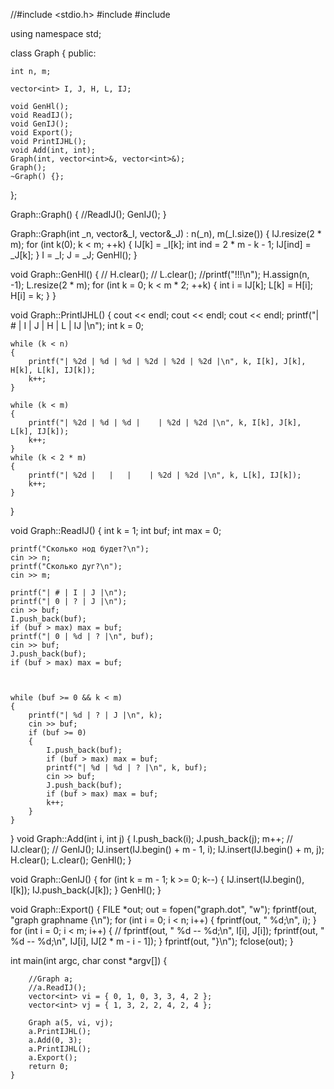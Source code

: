 //#include <stdio.h>
#include <iostream>
#include <vector>

using namespace std;

class Graph
{
public:

	int n, m;

	vector<int> I, J, H, L, IJ;

	void GenHl();
	void ReadIJ();
	void GenIJ();
	void Export();
	void PrintIJHL();
	void Add(int, int);
	Graph(int, vector<int>&, vector<int>&);
	Graph();
	~Graph() {};

};

Graph::Graph()
{
	//ReadIJ();
	GenIJ();
}

Graph::Graph(int _n, vector<int>&_I, vector<int>&_J) : n(_n), m(_I.size())
{
	IJ.resize(2 * m);
	for (int k(0); k < m; ++k) {
		IJ[k] = _I[k];
		int ind = 2 * m - k - 1;
		IJ[ind] = _J[k];
	}
	I = _I;
	J = _J;
	GenHl();
}

void Graph::GenHl()
{
	//	H.clear();
	//	L.clear();
	//printf("!!!\n");
	H.assign(n, -1);
	L.resize(2 * m);
	for (int k = 0; k < m * 2; ++k)
	{
		int i = IJ[k];
		L[k] = H[i];
		H[i] = k;
	}
}

void Graph::PrintIJHL()
{
	cout << endl;
	cout << endl;
	cout << endl;
	printf("|  # | I | J |  H |  L | IJ |\n");
	int k = 0;



	while (k < n)
	{
		printf("| %2d | %d | %d | %2d | %2d | %2d |\n", k, I[k], J[k], H[k], L[k], IJ[k]);
		k++;
	}

	while (k < m)
	{
		printf("| %2d | %d | %d |    | %2d | %2d |\n", k, I[k], J[k], L[k], IJ[k]);
		k++;
	}
	while (k < 2 * m)
	{
		printf("| %2d |   |   |    | %2d | %2d |\n", k, L[k], IJ[k]);
		k++;
	}
}

void Graph::ReadIJ()
{
	int k = 1;
	int buf;
	int max = 0;

	printf("Сколько нод будет?\n");
	cin >> n;
	printf("Сколько дуг?\n");
	cin >> m;

	printf("| # | I | J |\n");
	printf("| 0 | ? | J |\n");
	cin >> buf;
	I.push_back(buf);
	if (buf > max) max = buf;
	printf("| 0 | %d | ? |\n", buf);
	cin >> buf;
	J.push_back(buf);
	if (buf > max) max = buf;



	while (buf >= 0 && k < m)
	{
		printf("| %d | ? | J |\n", k);
		cin >> buf;
		if (buf >= 0)
		{
			I.push_back(buf);
			if (buf > max) max = buf;
			printf("| %d | %d | ? |\n", k, buf);
			cin >> buf;
			J.push_back(buf);
			if (buf > max) max = buf;
			k++;
		}
	}



}
void Graph::Add(int i, int j)
{
	I.push_back(i);
	J.push_back(j);
	m++;
	// IJ.clear();
	//  GenIJ();
	IJ.insert(IJ.begin() + m - 1, i);
	IJ.insert(IJ.begin() + m, j);
	H.clear();
	L.clear();
	GenHl();
}

void Graph::GenIJ()
{
	for (int k = m - 1; k >= 0; k--)
	{
		IJ.insert(IJ.begin(), I[k]);
		IJ.push_back(J[k]);
	}
	GenHl();
}

void Graph::Export()
{
	FILE *out;
	out = fopen("graph.dot", "w");
	fprintf(out, "graph graphname {\n");
	for (int i = 0; i < n; i++)
	{
		fprintf(out, "  %d;\n", i);
	}
	for (int i = 0; i < m; i++)
	{
		// fprintf(out, "  %d -- %d;\n", I[i], J[i]);
		fprintf(out, "  %d -- %d;\n", IJ[i], IJ[2 * m - i - 1]);
	}
	fprintf(out, "}\n");
	fclose(out);
}

int main(int argc, char const *argv[])
	{

		//Graph a;
		//a.ReadIJ();
		vector<int> vi = { 0, 1, 0, 3, 3, 4, 2 };
		vector<int> vj = { 1, 3, 2, 2, 4, 2, 4 };

		Graph a(5, vi, vj);
		a.PrintIJHL();
		a.Add(0, 3);
		a.PrintIJHL();
		a.Export();
		return 0;
	}
